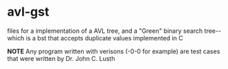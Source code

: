 # avl-gst
files for a implementation of a AVL tree, and a "Green" binary search tree--which is a bst that accepts duplicate values implemented in C

**NOTE**
Any program written with verisons (-0-0 for example) are test cases that were written by Dr. John C. Lusth
